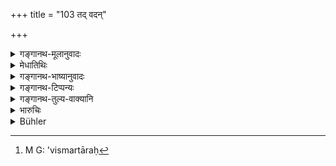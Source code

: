 +++
title = "103 तद् वदन्"

+++

<details><summary>गङ्गानथ-मूलानुवादः</summary>

In some cases, a man who, though knowing the truth, deposes otherwise, through piety, does not fall off from heaven. This is a divine assertion that they reproduce.—(103)
</details>

<details><summary>मेधातिथिः</summary>

**तद्** अन्यथापि **जानन्न् अन्यथा** **वदन् न स्वर्गाद्** भ्रश्यति । कूटम् अपि वदन् न दुष्यतीत्य् अर्थः । किं सर्वदैव । नेत्य् आह । **धर्मतो ऽर्थेषु** । धर्मेण दयादिना निमित्तेनार्थेषु व्यवहारेषु । धर्मस्य च निमित्तत्वम् उक्तम् उत्तरश्लोके दर्शयिष्यति । एतच् च न स्वमनीषिकयोच्यते । किं तर्ह्य् **एतां वाचम् वदन्ति** अस्मात् पूर्वे ऽपि स्मर्तारः[^३] । का पुनर् दैवी वाक् । ययास्मिन् निमित्ते ऽनृतं वदितव्यम् इत्य् एषा देवानां संबन्धिनी वाक् **तां** मन्वादयः श्रुत्वा **वदन्तीति** विशेषे ऽनृतप्रशंसा । 


[^३]:
     M G: 'vismartāraḥ

<u>अन्यैस्</u> तु पूर्वविधिशेषतयायं श्लोको व्याख्यातः । तद् एतद् गोरक्षकादिष्व् अनुयोगवाक्येषु ब्राह्मणेषु भवितव्यम् । अन्यथा ब्राःमणेषु "सत्यं ब्रूहि" (म्ध् ८.८८) इति यथा ब्राह्मणा एते कथं शूद्रवद् अनुयोज्या इति तद्विदान् अपि न दुष्यतीति यतो मन्वादयः एवंविधां वाचं वदन्ति यथैते शूद्रवद् आचरणीया[^४] इति । ते च धर्माधर्मयोः प्रमाणम् । तैश् च सत्यं वदितव्यम् । तच् च यथाविहितं तत्र स एव धर्मो यत्र वानृतं तत्रानृताभिधानम् एव धर्म इति ॥ ८.१०३ ॥
</details>

<details><summary>गङ्गानथ-भाष्यानुवादः</summary>

Though deposing otherwise than the truth, the man does not fall off from heaven; *i.e*., even though he has given false evidence, he does not incur sin.

“Is this so at all times?”

The text proceeds to say that it is not so always; but only in cases where it is done ‘*through piety*,’—*i.e*., through such pious motives as pity and the like; ‘*cases*’ means *suits*. How piety forms the motive is going to be shown in the next verse.

What is said here by the author is not out of his own mind; even previous writers on Smṛti have reproduced this ‘divine assertion.’ “What divine assertion?”—The assertion that ‘one should give false evidence from considerations of piety’ has *emanated from the gods*; and having heard that, Manu and other writers have reproduced it.

This is only a praising of false evidence under special circumstances.

Others however have explained this verse as supplementing the previous injunction; and under this explanation what is said here should apply to what has been said regarding the cattle—tenders and other Brāhmaṇas being exhorted like *Śūdras*, when asked to give evidence. People might ask how a Brāhmaṇa should be exhorted like a *Śūdra*; and the text explains that there can be nothing wrong in this, since Manu and other writers have made the declaration that they are to be treated as Śūdras, and they are the sole authority in matters relating to right and wrong.

Witnesses should tell the truth; and that in the manner in which it is enjoined; so that in a case where lying is righteous, that should he regarded as right.—103
</details>

<details><summary>गङ्गानथ-टिप्पन्यः</summary>

Buhler wrongly says that Nandana omits this verse; Hopkins is equally inaccurate in saying that Nandana places this verse after 104.

This verse is quoted in *Kṛtyakalpataru* (38a).
</details>

<details><summary>गङ्गानथ-तुल्य-वाक्यानि</summary>

*Bṛhaspati* (7.34).—‘Let him preserve, even by telling a lie, a Brāhmaṇa
who has sinned once through error and is in peril of his life, and is oppressed by rogues and others.’
</details>

<details><summary>भारुचिः</summary>

प्राङ्(ड्?)विवाकस् तच् छूद्रानुयोगवचनम् अन्यथा गोरक्षकादिषु ब्राह्मणेषु वदन् धर्मतो ऽर्थेषु व्यवहारेषु, ये साक्षिणः तेषु जानन्न् अपि यथावर्णम् अनुयोगं नाधर्मेण युज्यते । येन दैवीं शास्त्रवतीम् वाचं वदन्ति तां स्मृत्वा मन्वादयः "विप्रान् शूद्रवद् आचरेत्" इति । अस्यानन्तरविधेः स्तुत्यर्थवादः ॥ ८.१०४ ॥
</details>

<details><summary>Bühler</summary>

103	In (some) cases a man who, though knowing (the facts to be) different, gives such (false evidence) from a pious motive, does not lose heaven; such (evidence) they call the speech of the gods.
</details>
